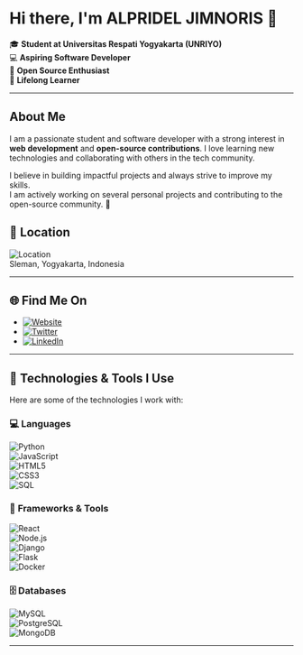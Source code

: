 # Hi there, I'm **ALPRIDEL JIMNORIS** 👋

🎓 **Student at Universitas Respati Yogyakarta (UNRIYO)**  
💻 **Aspiring Software Developer**  
🚀 **Open Source Enthusiast**  
🧠 **Lifelong Learner**  

---

## About Me
I am a passionate student and software developer with a strong interest in **web development** and **open-source contributions**. I love learning new technologies and collaborating with others in the tech community.

I believe in building impactful projects and always strive to improve my skills.  
I am actively working on several personal projects and contributing to the open-source community. 🌱

## 📍 **Location**
![Location](https://img.shields.io/badge/Location-Sleman%2C%20Yogyakarta%2C%20Indonesia-blue?style=flat&logo=location-arrow)  
Sleman, Yogyakarta, Indonesia

---

## 🌐 **Find Me On**
- [![Website](https://img.shields.io/badge/Website-https%3A%2F%2Fgithub.com%2FwebsiteALL-blue?style=flat&logo=github)](https://github.com/websiteALL)
- [![Twitter](https://img.shields.io/badge/Twitter-@X_Mr_Alp-1DA1F2?style=flat&logo=twitter&logoColor=white)](https://twitter.com/X_Mr_Alp)
- [![LinkedIn](https://img.shields.io/badge/LinkedIn-ALPRIDEL%20JIMNORIS-0077B5?style=flat&logo=linkedin&logoColor=white)](https://www.linkedin.com/in/your-linkedin-url/)

---

## 🚀 **Technologies & Tools I Use**
Here are some of the technologies I work with:

### 💻 **Languages**  
![Python](https://img.shields.io/badge/-Python-3776AB?logo=python&logoColor=white)  
![JavaScript](https://img.shields.io/badge/-JavaScript-F7DF1E?logo=javascript&logoColor=black)  
![HTML5](https://img.shields.io/badge/-HTML5-E34F26?logo=html5&logoColor=white)  
![CSS3](https://img.shields.io/badge/-CSS3-1572B6?logo=css3&logoColor=white)  
![SQL](https://img.shields.io/badge/-SQL-4479A1?logo=postgresql&logoColor=white)  

### 🔧 **Frameworks & Tools**  
![React](https://img.shields.io/badge/-React-61DAFB?logo=react&logoColor=black)  
![Node.js](https://img.shields.io/badge/-Node.js-339933?logo=node.js&logoColor=white)  
![Django](https://img.shields.io/badge/-Django-092E20?logo=django&logoColor=white)  
![Flask](https://img.shields.io/badge/-Flask-000000?logo=flask&logoColor=white)  
![Docker](https://img.shields.io/badge/-Docker-2496ED?logo=docker&logoColor=white)  

### 🗄️ **Databases**  
![MySQL](https://img.shields.io/badge/-MySQL-4479A1?logo=mysql&logoColor=white)  
![PostgreSQL](https://img.shields.io/badge/-PostgreSQL-4169E1?logo=postgresql&logoColor=white)  
![MongoDB](https://img.shields.io/badge/-MongoDB-47A248?logo=mongodb&logoColor=white)  

---

